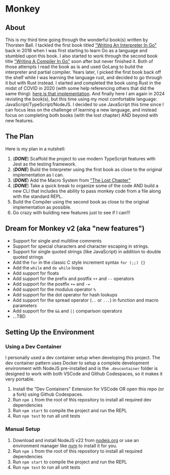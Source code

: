 # Monkey

## About

This is my third time going through the wonderful book(s) written by Thorsten Ball. I tackled the first book titled ["Writing An Interpreter In Go"](https://interpreterbook.com/) back in 2018 when I was first starting to learn Go as a language and stumbled upon this book. I also started to work through the second book title ["Writing A Compiler In Go"](https://compilerbook.com/) soon after but never finished it. Both of those attempts I read the book as is and used GoLang to build the interpreter and partial compiler. Years later, I picked the first book back off the shelf while I was learning the language rust, and decided to go through it but with Rust instead. I started and completed the book using Rust in the midst of COVID in 2020 (with some help referencing others that did the same thing): [here is that implementation](https://github.com/pwbrown/rust-monkey). And finally here I am again in 2024 revisting the book(s), but this time using my most comfortable language: JavaScript/TypeScript/NodeJS. I decided to use JavaScript this time since I can focus less on the challenge of learning a new language, and instead focus on completing both books (with the lost chapter) AND beyond with new features.

## The Plan

Here is my plan in a nutshell:
1. (__*DONE*__) Scaffold the project to use modern TypeScript features with Jest as the testing framework.
2. (__*DONE*__) Build the Interpreter using the first book as close to the original implementation as I can.
3. (__*DONE*__) Add the Macro System from ["The Lost Chapter"](https://interpreterbook.com/#the-lost-chapter)
4. (__*DONE*__) Take a quick break to organize some of the code AND build a new CLI that includes the ability to pass monkey code from a file along with the standard REPL.
5. Build the Compiler using the second book as close to the original implementation as possible.
6. Go crazy with building new features just to see if I can!!!

## Dream for Monkey v2 (aka "new features")

* Support for single and multiline comments
* Support for special characters and character escaping in strings.
* Support for single quoted strings (like JavaScript) in addition to double quoted strings
* Add the `for` in the classic C style increment syntax `for (;;) {}`
* Add the `while` and `do while` loops
* Add support for floats
* Add support for the prefix and postfix `++` and `--` operators
* Add support for the postfix `+=` and `-=`
* Add support for the modulus operator `%`
* Add support for the dot operator for hash lookups
* Add support for the spread operator (`..` or `...`) in function and macro parameters
* Add support for the `&&` and `||` comparison operators
* ...TBD

## Setting Up the Environment

### Using a Dev Container

I personally used a dev container setup when developing this project. The dev container pattern uses Docker to setup a complete development environment with NodeJS pre-installed and is the `.devcontainer` folder is designed to work with both VSCode and Github Codespaces, so it makes it very portable.

1. Install the "Dev Containers" Extension for VSCode OR open this repo (or a fork) using Github Codespaces.
2. Run `npm i` from the root of this repository to install all required dev dependencies
3. Run `npm start` to compile the project and run the REPL
4. Run `npm test` to run all unit tests

### Manual Setup

1. Download and install NodeJS v22 from [nodejs.org](https://nodejs.org/en) or use an environment manager like [nvm](https://github.com/nvm-sh/nvm) to install it for you.
2. Run `npm i` from the root of this repository to install all required dependencies
3. Run `npm start` to compile the project and run the REPL
4. Run `npm test` to run all unit tests